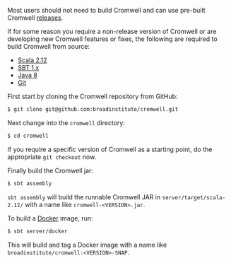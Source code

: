 Most users should not need to build Cromwell and can use pre-built Cromwell [releases](Getting).

If for some reason you require a non-release version of Cromwell or are developing new Cromwell
features or fixes, the following are required to build Cromwell from source:

* [Scala 2.12](http://www.scala-lang.org/)
* [SBT 1.x](https://www.scala-sbt.org/)
* [Java 8](http://www.oracle.com/technetwork/java/javase/overview/java8-2100321.html)
* [Git](https://git-scm.com/)

First start by cloning the Cromwell repository from GitHub:

```bash
$ git clone git@github.com:broadinstitute/cromwell.git
```

Next change into the `cromwell` directory:

```bash
$ cd cromwell
```

If you require a specific version of Cromwell as a starting point, do the appropriate `git checkout` now. 

Finally build the Cromwell jar:

```bash
$ sbt assembly
```

`sbt assembly` will build the runnable Cromwell JAR in `server/target/scala-2.12/` with a name like `cromwell-<VERSION>.jar`.

To build a [Docker](https://www.docker.com/) image, run:

```bash
$ sbt server/docker
```

This will build and tag a Docker image with a name like `broadinstitute/cromwell:<VERSION>-SNAP`.
